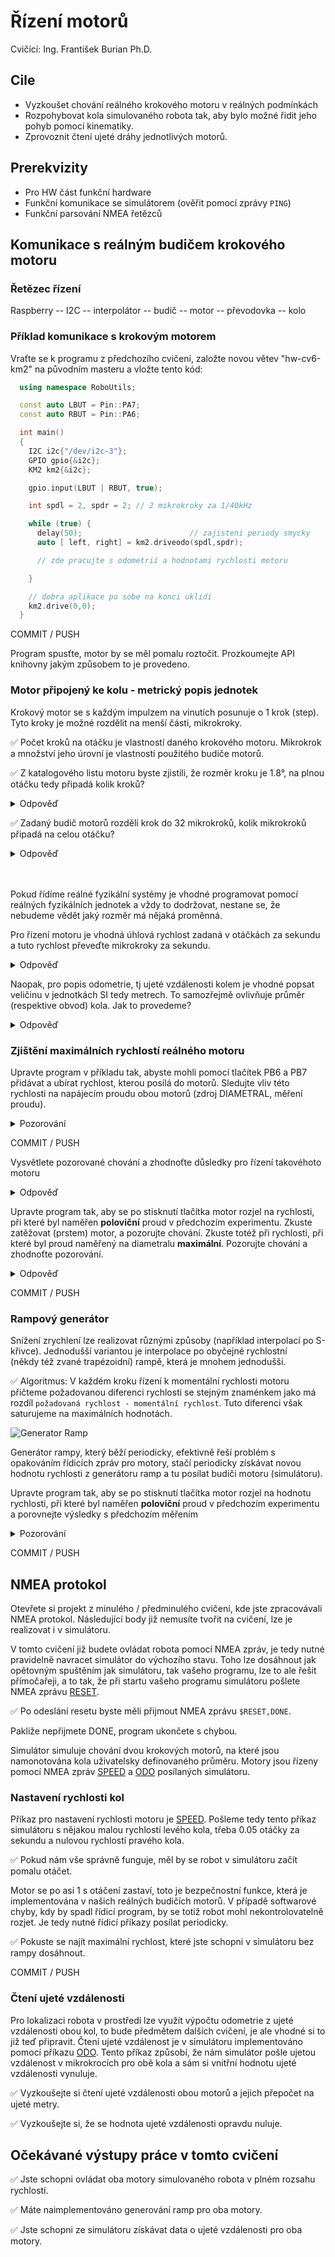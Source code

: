 # Řízení motorů
Cvičící: Ing. František Burian  Ph.D.

## Cile
* Vyzkoušet chování reálného krokového motoru v reálných podmínkách
* Rozpohybovat kola simulovaného robota tak, aby bylo možné řidit jeho pohyb pomocí kinematiky.
* Zprovoznit čtení ujeté dráhy jednotlivých motorů.

## Prerekvizity
* Pro HW část funkční hardware
* Funkční komunikace se simulátorem (ověřit pomocí zprávy `PING`)
* Funkční parsování NMEA řetězců

## Komunikace s reálným budičem krokového motoru

### Řetězec řízení

Raspberry -- I2C -- interpolátor -- budič -- motor -- převodovka -- kolo

### Příklad komunikace s krokovým motorem

Vraťte se k programu z předchozího cvičení, založte novou větev "hw-cv6-km2" na původním masteru a vložte tento kód:

```cpp
  using namespace RoboUtils;

  const auto LBUT = Pin::PA7;
  const auto RBUT = Pin::PA6;

  int main()
  {
    I2C i2c{"/dev/i2c-3"};
    GPIO gpio{&i2c};
    KM2 km2{&i2c};

    gpio.input(LBUT | RBUT, true);

    int spdl = 2, spdr = 2; // 2 mikrokroky za 1/40kHz

    while (true) {
      delay(50);                        // zajisteni periody smycky
      auto [ left, right] = km2.driveodo(spdl,spdr);

      // zde pracujte s odometrií a hodnotami rychlosti motoru

    }

    // dobra aplikace po sobe na konci uklidi
    km2.drive(0,0);
  }
```

COMMIT / PUSH

Program spusťte, motor by se měl pomalu roztočit. Prozkoumejte API knihovny jakým způsobem to je provedeno.


### Motor připojený ke kolu - metrický popis jednotek

Krokový motor se s každým impulzem na vinutích posunuje o 1 krok (step). Tyto kroky je možné rozdělit na menší části, mikrokroky.

✅ Počet kroků na otáčku je vlastností daného krokového motoru. Mikrokrok a množství jeho úrovní je vlastností použitého budiče motorů.

✅ Z katalogového listu motoru byste zjistili, že rozměr kroku je 1.8°, na plnou otáčku tedy připadá kolik kroků?
<details>
    <summary>Odpověď</summary>
    360 / 1.8 = 200
</details>

✅ Zadaný budič motorů rozdělí krok do 32 mikrokroků, kolik mikrokroků připadá na celou otáčku?
<details>
    <summary>Odpověď</summary>
    200 * 32 = 6400
</details>
<br/><br/>

Pokud řídíme reálné fyzikální systémy je vhodné programovat pomocí reálných fyzikálních jednotek a vždy to dodržovat, nestane se, že nebudeme vědět jaký rozměr má nějaká proměnná.

Pro řízení motoru je vhodná úhlová rychlost zadaná v otáčkách za sekundu a tuto rychlost převeďte mikrokroky za sekundu.
<details>
    <summary>Odpověď</summary>
    speedInMicrosteps = targetSpeed * microstepsPerRevolution
</details>

Naopak, pro popis odometrie, tj ujeté vzdálenosti kolem je vhodné popsat veličinu v jednotkách SI tedy metrech. To samozřejmě ovlivňuje průměr (respektive obvod) kola. Jak to provedeme?
<details>
    <summary>Odpověď</summary>
    targetPosition = positionInMicrosteps * wheelCircumference / microstepsPerRevolution
</details>


### Zjištění maximálních rychlostí reálného motoru

Upravte program v příkladu tak, abyste mohli pomocí tlačítek PB6 a PB7 přidávat a ubírat rychlost, kterou posílá do motorů. Sledujte vliv 
této rychlosti na napájecím proudu obou motorů (zdroj DIAMETRAL, měření proudu).
<details>
    <summary>Pozorování</summary>
    Proud, tedy výkon dodávaný do zátěže od určité rychlosti začne klesat !
</details>

COMMIT / PUSH

Vysvětlete pozorované chování a zhodnoťte důsledky pro řízení takovéhoto motoru
<details>
    <summary>Odpověď</summary>
    V určitých otáčkách již nevyvineme sílu na pokračování otáčení motorem a motor se zastaví. 
</details>

Upravte program tak, aby se po stisknutí tlačítka motor rozjel na rychlosti, při které byl naměřen **poloviční** proud v předchozím experimentu. 
Zkuste zatěžovat (prstem) motor, a pozorujte chování. Zkuste totéž při rychlosti, při které byl proud naměřený na diametralu **maximální**. 
Pozorujte chování a zhodnoťte pozorování.
<details>
    <summary>Odpověď</summary>
    Při nejvyšším příkonu můžeme vyvinout nejvyšší sílu. Sílu temelínu najdeme v hermelínu. Čím vyšší bude mít robot hmotnost, tím více zatěžujeme motory a tím menší zrychlení utáhne. Problém lze obejít snížením síly potřebné pro otáčení - tj snížením zrychlení.
</details>

COMMIT / PUSH

### Rampový generátor

Snížení zrychlení lze realizovat různými způsoby (například interpolací po S-křivce). Jednodušší variantou je interpolace po obyčejné rychlostní   
(někdy též zvané trapézoidní) rampě, která je mnohem jednodušší.

✅ Algoritmus: V každém kroku řízení k momentální rychlosti motoru přičteme požadovanou diferenci rychlosti se stejným znaménkem jako má rozdíl `požadovaná rychlost - momentální rychlost`. Tuto diferenci však saturujeme na maximálních hodnotách.

![Generator Ramp](../images/ramp_gen.jpg)

Generátor rampy, který běží periodicky, efektivně řeší problém s opakováním řídicích zpráv pro motory, stačí periodicky získávat novou hodnotu rychlosti z generátoru ramp a tu posílat budiči motoru (simulátoru).

Upravte program tak, aby se po stisknutí tlačítka motor rozjel na hodnotu rychlosti, při které byl naměřen **poloviční** proud v předchozím experimentu a porovnejte výsledky s předchozím měřením
<details>
    <summary>Pozorování</summary>
    Motor se snížením rampy lze zatížit více a tím pádem dosáhnout vyšší rychlosti bez zastavení. Čím pomalejší rampa je, tím více síly motoru zbyde pro udržení rychlosti, ale reakce motoru se notně zpomalí.
</details>

COMMIT / PUSH

## NMEA protokol

Otevřete si projekt z minulého / předminulého cvičení, kde jste zpracovávali NMEA protokol. Následující body již nemusíte tvořit na cvičení, lze je realizovat i v simulátoru.

V tomto cvičení již budete ovládat robota pomocí NMEA zpráv, je tedy nutné pravidelně navracet simulátor do výchozího stavu.
Toho lze dosáhnout jak opětovným spuštěním jak simulátoru, tak vašeho programu, lze to ale řešit přímočařeji, a to tak,
že při startu vašeho programu simulátoru pošlete NMEA zprávu [RESET](./../simulator/zpravy/RESET.md).

✅ Po odeslání resetu byste měli přijmout NMEA zprávu `$RESET,DONE`.

Pakliže nepřijmete DONE, program ukončete s chybou.

Simulátor simuluje chování dvou krokových motorů, na které jsou namonotována kola uživatelsky definovaného průměru.
Motory jsou řízeny pomocí NMEA zpráv [SPEED](./../simulator/zpravy/SPEED.md) a [ODO](./../simulator/zpravy/ODO.md) posílaných simulátoru.


### Nastavení rychlosti kol

Příkaz pro nastavení rychlosti motoru je [SPEED](./../simulator/zpravy/SPEED.md). Pošleme tedy tento příkaz simulátoru s nějakou malou 
rychlostí levého kola, třeba 0.05 otáčky za sekundu a nulovou rychlostí pravého kola.

✅ Pokud nám vše správně funguje, měl by se robot v simulátoru začít pomalu otáčet.

Motor se po asi 1 s otáčení zastaví, toto je bezpečnostní funkce, která je implementována v našich reálných budičích motorů. V případě softwarové chyby, kdy by spadl řídicí program, by se totiž robot mohl nekontrolovatelně rozjet.
Je tedy nutné řídicí příkazy posílat periodicky.

✅ Pokuste se najít maximální rychlost, které jste schopni v simulátoru bez rampy dosáhnout.

COMMIT / PUSH


### Čtení ujeté vzdálenosti

Pro lokalizaci robota v prostředí lze využít výpočtu odometrie z ujeté vzdálenosti obou kol, to bude předmětem dalších cvičení, je ale vhodné
si to již teď připravit. Čtení ujeté vzdálenost je v simulátoru implementováno pomocí příkazu [ODO](./../simulator/zpravy/ODO.md). Tento příkaz 
způsobí, že nám simulátor pošle ujetou vzdálenost v mikrokrocích pro obě kola a sám si vnitřní hodnotu ujeté vzdálenosti vynuluje.

✅ Vyzkoušejte si čtení ujeté vzdálenosti obou motorů a jejich přepočet na ujeté metry.

✅ Vyzkoušejte si, že se hodnota ujeté vzdálenosti opravdu nuluje.



## Očekávané výstupy práce v tomto cvičení

✅ Jste schopni ovládat oba motory simulovaného robota v plném rozsahu rychlostí.

✅ Máte naimplementováno generování ramp pro oba motory.

✅ Jste schopni ze simulátoru získávat data o ujeté vzdálenosti pro oba motory.
